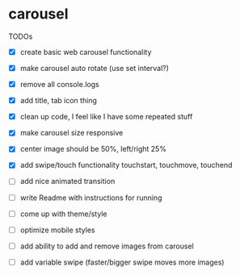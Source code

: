 # carousel

TODOs

- [x] create basic web carousel functionality
- [x] make carousel auto rotate (use set interval?)
- [x] remove all console.logs
- [x] add title, tab icon thing
- [x] clean up code, I feel like I have some repeated stuff
- [x] make carousel size responsive
- [x] center image should be 50%, left/right 25%
- [x] add swipe/touch functionality touchstart, touchmove, touchend

- [ ] add nice animated transition
- [ ] write Readme with instructions for running
- [ ] come up with theme/style
- [ ] optimize mobile styles
- [ ] add ability to add and remove images from carousel
- [ ] add variable swipe (faster/bigger swipe moves more images)
